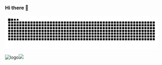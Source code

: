 ### Hi there 👋
<picture>
  <source media="(prefers-color-scheme: dark)" srcset="https://raw.githubusercontent.com/hmyuuu/hmyuuu/output/github-contribution-grid-snake-dark.svg">
  <source media="(prefers-color-scheme: light)" srcset="https://raw.githubusercontent.com/hmyuuu/hmyuuu/output/github-contribution-grid-snake.svg">
  <img alt="github contribution grid snake animation" src="https://raw.githubusercontent.com/hmyuuu/hmyuuu/output/github-contribution-grid-snake.svg">
</picture>

<!---[![Wakatime](https://github-readme-stats.vercel.app/api/wakatime?username=hmyuuu&layout=compact&theme=dracula&hide_rank=true&hide=Text,Gitignore%20File,Git%20Config,Properties,JSON,reStructuredText,Docker,Css,D,Io,HTML,Bash,Makefile,tex,Vue.js,tutor,Astro,gitignore,sed,Tcl,Caddyfile,XML,AmbientTalk,Image%20(png),pymanifest,BibTeX,dosini,quarto,INI,Objective-C,systemd,CMake,MDX,Java%20Server%20Page,fish,Org,Code%20Reviewing,Shell,PHP,C,Groff,typst,Lean%204,Jupyter%20Notebook,TSConfig,sh,zsh,Debian%20Control%20file,sshconfig,TradingView)](https://wakatime.com/@hmyuuu)--->


<img src="https://github-readme-stats-one-bice.vercel.app/api?username=hmyuuu&theme=dracula&show_icons=true&include_all_commits=true&role=OWNER,ORGANIZATION_MEMBER" height="180px" alt="logo"><img src="https://github-readme-stats-one-bice.vercel.app/api/top-langs/?username=hmyuuu&show_icons=true&include_all_commits=true&lang_count=10&layout=compact&theme=dracula&hide=jupyter%20notebook,Shell,PowerShell&role=OWNER,ORGANIZATION_MEMBER" height="180px" />
<!---[![Apple Music GitHub profile](https://music-profile.rayriffy.com/theme/dark.svg?uid=001331.fe829779080e46dcabf90a46b88e21d3.0914)](https://github.com/rayriffy/apple-music-github-profile)--->

